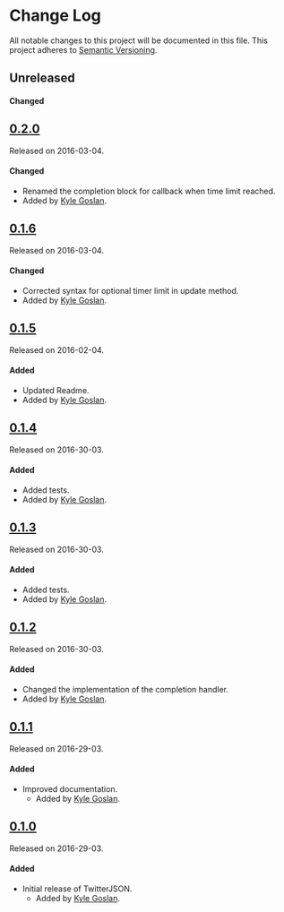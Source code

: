 # Change Log
All notable changes to this project will be documented in this file.
This project adheres to [Semantic Versioning](http://semver.org/).

## Unreleased
#### Changed

## [0.2.0](https://github.com/KyleGoslan/SKTimer/releases/tag/0.2.0)
Released on 2016-03-04.

#### Changed
- Renamed the completion block for callback when time limit reached.
- Added by [Kyle Goslan](https://github.com/KyleGoslan).


## [0.1.6](https://github.com/KyleGoslan/SKTimer/releases/tag/0.1.6)
Released on 2016-03-04.

#### Changed
- Corrected syntax for optional timer limit in update method.
- Added by [Kyle Goslan](https://github.com/KyleGoslan).


## [0.1.5](https://github.com/KyleGoslan/SKTimer/releases/tag/0.1.5)
Released on 2016-02-04.

#### Added
- Updated Readme.
- Added by [Kyle Goslan](https://github.com/KyleGoslan).


## [0.1.4](https://github.com/KyleGoslan/SKTimer/releases/tag/0.1.4)
Released on 2016-30-03.

#### Added
- Added tests.
- Added by [Kyle Goslan](https://github.com/KyleGoslan).


## [0.1.3](https://github.com/KyleGoslan/SKTimer/releases/tag/0.1.2)
Released on 2016-30-03.

#### Added
- Added tests.
- Added by [Kyle Goslan](https://github.com/KyleGoslan).


## [0.1.2](https://github.com/KyleGoslan/SKTimer/releases/tag/0.1.2)
Released on 2016-30-03.

#### Added
- Changed the implementation of the completion handler.
- Added by [Kyle Goslan](https://github.com/KyleGoslan).



## [0.1.1](https://github.com/KyleGoslan/SKTimer/releases/tag/0.1.1)
Released on 2016-29-03.

#### Added
- Improved documentation.
  - Added by [Kyle Goslan](https://github.com/KyleGoslan).



## [0.1.0](https://github.com/KyleGoslan/SKTimer/releases/tag/0.1.0)
Released on 2016-29-03.

#### Added
- Initial release of TwitterJSON.
  - Added by [Kyle Goslan](https://github.com/KyleGoslan).
